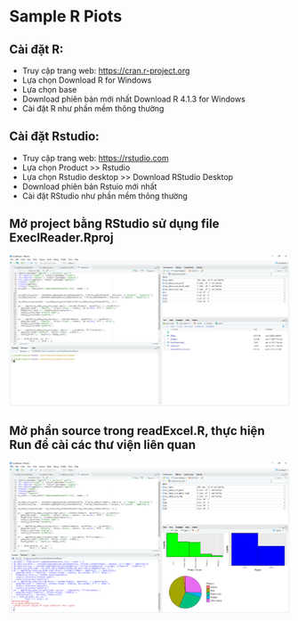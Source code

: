 # Sample R Piots

## Cài đặt R:

- Truy cập trang web: https://cran.r-project.org
- Lựa chọn Download R for Windows
- Lựa chọn base
- Download phiên bản mới nhất Download R 4.1.3 for Windows
- Cài đặt R như phần mềm thông thường

## Cài đặt Rstudio:

- Truy cập trang web: https://rstudio.com
- Lựa chọn Product >> Rstudio
- Lựa chọn Rstudio desktop >> Download RStudio Desktop
- Download phiên bản Rstuio mới nhất
- Cài đặt RStudio như phần mềm thông thường

## Mở project bằng RStudio sử dụng file ExeclReader.Rproj
![alt text](project.png)

## Mở phần source trong readExcel.R, thực hiện Run để cài các thư viện liên quan
![alt text](result.png)
